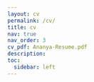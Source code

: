 ```yaml
---
layout: cv
permalink: /cv/
title: cv
nav: true
nav_order: 3
cv_pdf: Ananya-Resume.pdf
description:
toc:
  sidebar: left
---
```

